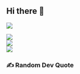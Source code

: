 ## Hi there 👋



[![](https://visitcount.itsvg.in/api?id=Shback007&icon=0&color=3)](https://visitcount.itsvg.in)

![](https://github-readme-stats.vercel.app/api?username=Shback007&theme=radical&hide_border=true&include_all_commits=false&count_private=false)<br/>
![](https://github-readme-streak-stats.herokuapp.com/?user=Shback007&theme=radical&hide_border=true)<br/>
![](https://github-readme-stats.vercel.app/api/top-langs/?username=Shback007&theme=radical&hide_border=true&include_all_commits=false&count_private=false&layout=compact)

### ✍️ Random Dev Quote

<!--- 🔭 I’m currently working on ...
- 🌱 I’m currently learning ...
- 👯 I’m looking to collaborate on ...
- 🤔 I’m looking for help with ...
- 💬 Ask me about ...
- 📫 How to reach me: ...
- 😄 Pronouns: ...
- ⚡ Fun fact: ...-->

